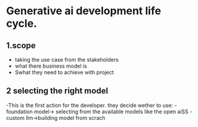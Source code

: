 # Generative ai development life cycle.
## 1.scope
- taking the use case from the stakeholders
- what there business model is
- Swhat they need to achieve with project

## 2 selecting the right model
-This is the first action for the  developer. they decide wether to use:
       - foundation model-> selecting from the available models like the open aiSS
       - custom llm->building model from scrach

